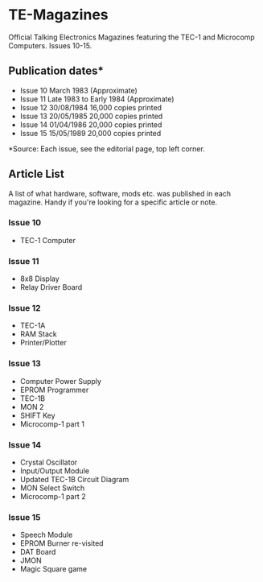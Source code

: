 # TE-Magazines
Official Talking Electronics Magazines featuring the TEC-1 and Microcomp Computers. Issues 10-15.


## Publication dates*
- Issue 10  March 1983 (Approximate)
- Issue 11  Late 1983 to Early 1984 (Approximate)
- Issue 12  30/08/1984  16,000 copies printed
- Issue 13  20/05/1985  20,000 copies printed
- Issue 14  01/04/1986  20,000 copies printed
- Issue 15  15/05/1989  20,000 copies printed

*Source: Each issue, see the editorial page, top left corner.


## Article List

A list of what hardware, software, mods etc. was published in each magazine. Handy if you're looking for a specific article or note.

### Issue 10
- TEC-1 Computer

### Issue 11
- 8x8 Display
- Relay Driver Board

### Issue 12
- TEC-1A
- RAM Stack
- Printer/Plotter

### Issue 13
- Computer Power Supply
- EPROM Programmer
- TEC-1B
- MON 2
- SHIFT Key
- Microcomp-1 part 1

### Issue 14
- Crystal Oscillator
- Input/Output Module
- Updated TEC-1B Circuit Diagram
- MON Select Switch
- Microcomp-1 part 2

### Issue 15
- Speech Module
- EPROM Burner re-visited
- DAT Board
- JMON
- Magic Square game
